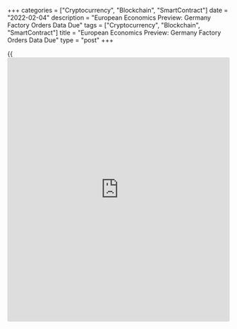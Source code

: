 +++
categories = ["Cryptocurrency", "Blockchain", "SmartContract"]
date = "2022-02-04"
description = "European Economics Preview: Germany Factory Orders Data Due"
tags = ["Cryptocurrency", "Blockchain", "SmartContract"]
title = "European Economics Preview: Germany Factory Orders Data Due"
type = "post"
+++

{{<iframe id="large-banner" src="https://www.bounty.group/#slide=5.0" width="100%" height="600" scrolling="no" style="border: 0px solid rgb(216, 221, 230); border-radius: 3px;">}}

Factory orders from Germany and retail sales from euro area are due on
Friday, headlining a light day for the European economic [news](https://www.letsplayfx.com/blog/forex-news-website/).

At 2.00 am ET, Destatis is slated to issue Germany's factory orders data
for December. Orders are forecast to grow at a pace of 0.5 percent on
month, slower than the 3.7 percent increase seen in November.

At 2.45 am ET, the French statistical office Insee issues industrial
production figures for December. Economists expect output to grow 0.5
percent, in contrast to the 0.4 percent decline in November.

At 3.00 am ET, industrial output data is due from Hungary. Production
growth is seen at 1.3 percent in December, down from the 2.6 percent
expansion logged in November.

Half an hour later, IHS Markit issues Germany's construction PMI data.

At 4.30 am ET, UK Markit/CIPS construction Purchasing Managers' survey
results. Economists forecast the index to remain unchanged at 54.3 in
January.

At 5.00 am ET, Eurostat is scheduled to issue eurozone retail sales data
for December. Sales are expected to drop 0.5 percent on month, in
contrast to the 1.0 percent increase in November.

For comments and feedback [contact](https://www.playgroundfx.com/contact/): editorial@rtt[news](https://www.letsplayfx.com/blog/forex-news-website/).com

[Economic News][1]

 **What parts of the world are seeing the best (and worst) economic
performances lately? Click[here][2] to check out our [Econ Scorecard][2]
and find out! See up-to-the-moment [ranking](https://www.playgroundfx.com/blog/crypto-exchange-ranking/)s for the best and worst
performers in [GDP][2], [unemployment rate][3], [inflation][4] and much
more.**

   1. www.rtt[news](https://www.letsplayfx.com/blog/forex-news-website/).com/Content/EconomicNews.aspx
   2. www.rtt[news](https://www.letsplayfx.com/blog/forex-news-website/).com/economic-scorecard/world-rank/GDP/highest-performance.aspx
   3. www.rtt[news](https://www.letsplayfx.com/blog/forex-news-website/).com/economic-scorecard/world-rank/unemployment-rate/lowest-performance.aspx
   4. www.rtt[news](https://www.letsplayfx.com/blog/forex-news-website/).com/economic-scorecard/world-rank/CPI/highest-performance.aspx